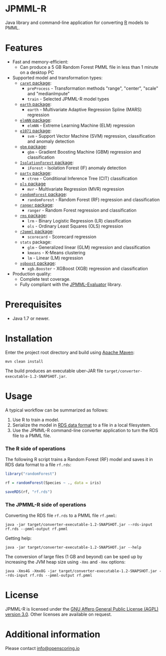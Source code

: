 JPMML-R
=======

Java library and command-line application for converting [R](http://www.r-project.org/) models to PMML.

# Features #

* Fast and memory-efficient:
  * Can produce a 5 GB Random Forest PMML file in less than 1 minute on a desktop PC
* Supported model and transformation types:
  * [`caret` package](http://cran.r-project.org/web/packages/caret/):
    * `preProcess` - Transformation methods "range", "center", "scale" and "medianImpute"
    * `train` - Selected JPMML-R model types
  * [`earth` package](https://cran.r-project.org/web/packages/earth/):
    * `earth` - Multivariate Adaptive Regression Spline (MARS) regression
  * [`elmNN` package](https://cran.r-project.org/web/packages/elmNN/):
    * `elmNN` - Extreme Learning Machine (ELM) regression
  * [`e1071` package](https://cran.r-project.org/web/packages/e1071/):
    * `svm` - Support Vector Machine (SVM) regression, classification and anomaly detection
  * [`gbm` package](http://cran.r-project.org/web/packages/gbm/):
    * `gbm` - Gradient Boosting Machine (GBM) regression and classification
  * [`IsolationForest` package](https://r-forge.r-project.org/R/?group_id=479):
    * `iForest` - Isolation Forest (IF) anomaly detection
  * [`party` package](http://cran.r-project.org/web/packages/party/):
    * `ctree` - Conditional Inference Tree (CIT) classification
  * [`pls` package](https://cran.r-project.org/web/packages/pls/)
    * `mvr` - Multivariate Regression (MVR) regression
  * [`randomForest` package](http://cran.r-project.org/web/packages/randomForest/):
    * `randomForest` - Random Forest (RF) regression and classification
  * [`ranger` package](https://cran.r-project.org/web/packages/ranger/):
    * `ranger` - Random Forest regression and classification
  * [`rms` package](https://cran.r-project.org/web/packages/rms/):
    * `lrm` - Binary Logistic Regression (LR) classification
    * `ols` - Ordinary Least Squares (OLS) regression
  * [`r2pmml` package](https://github.com/jpmml/r2pmml):
    * `scorecard` - Scorecard regression
  * `stats` package:
    * `glm` - Generalized linear (GLM) regression and classification
    * `kmeans` - K-Means clustering
    * `lm` - Linear (LM) regression
  * [`xgboost` package](https://cran.r-project.org/web/packages/xgboost/):
    * `xgb.Booster` - XGBoost (XGB) regression and classification
* Production quality:
  * Complete test coverage.
  * Fully compliant with the [JPMML-Evaluator](https://github.com/jpmml/jpmml-evaluator) library.

# Prerequisites #

* Java 1.7 or newer.

# Installation #

Enter the project root directory and build using [Apache Maven](http://maven.apache.org/):
```
mvn clean install
```

The build produces an executable uber-JAR file `target/converter-executable-1.2-SNAPSHOT.jar`.

# Usage #

A typical workflow can be summarized as follows:

1. Use R to train a model.
2. Serialize the model in [RDS data format](https://stat.ethz.ch/R-manual/R-devel/library/base/html/readRDS.html) to a file in a local filesystem.
3. Use the JPMML-R command-line converter application to turn the RDS file to a PMML file.

### The R side of operations

The following R script trains a Random Forest (RF) model and saves it in RDS data format to a file `rf.rds`:
```R
library("randomForest")

rf = randomForest(Species ~ ., data = iris)

saveRDS(rf, "rf.rds")
```

### The JPMML-R side of operations

Converting the RDS file `rf.rds` to a PMML file `rf.pmml`:
```
java -jar target/converter-executable-1.2-SNAPSHOT.jar --rds-input rf.rds --pmml-output rf.pmml
```

Getting help:
```
java -jar target/converter-executable-1.2-SNAPSHOT.jar --help
```

The conversion of large files (1 GB and beyond) can be sped up by increasing the JVM heap size using `-Xms` and `-Xmx` options:
```
java -Xms4G -Xmx8G -jar target/converter-executable-1.2-SNAPSHOT.jar --rds-input rf.rds --pmml-output rf.pmml
```

# License #

JPMML-R is licensed under the [GNU Affero General Public License (AGPL) version 3.0](http://www.gnu.org/licenses/agpl-3.0.html). Other licenses are available on request.

# Additional information #

Please contact [info@openscoring.io](mailto:info@openscoring.io)

